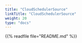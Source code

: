 ```yaml
---
title: "CloudSchedulerSource"
linkTitle: "CloudSchedulerSource"
weight: 20
type: "docs"
---
```


{{% readfile file="README.md" %}}
